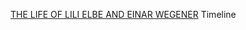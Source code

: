 [THE LIFE OF LILI ELBE AND EINAR WEGENER](https://cdn.knightlab.com/libs/timeline3/latest/embed/index.html?source=1Fy2Zy1jcdElvdBzGqJsybHpex8jD9luNsq_CEjtrLeU&font=Default&lang=en&initial_zoom=2&height=650) Timeline
